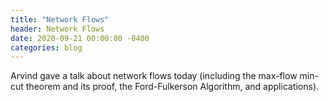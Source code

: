 ```yaml
---
title: "Network Flows"
header: Network Flows
date: 2020-09-21 00:00:00 -0400
categories: blog
---
```


Arvind gave a talk about network flows today (including the max-flow min-cut theorem and its proof, the Ford-Fulkerson Algorithm, and applications).
